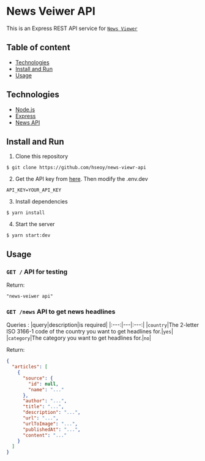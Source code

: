 # News Veiwer API

This is an Express REST API service for [`News Viewer`](https://github.com/hseoy/news-veiwer)

## Table of content

- [Technologies](#technologies)
- [Install and Run](#install-and-run)
- [Usage](#usage)

## Technologies

- [Node.js](https://nodejs.org/)
- [Express](https://expressjs.com/)
- [News API](https://newsapi.org/)

## Install and Run

1. Clone this repository

```
$ git clone https://github.com/hseoy/news-viewr-api
```

2. Get the API key from [here](https://newsapi.org/). Then modify the .env.dev

```
API_KEY=YOUR_API_KEY
```

3. Install dependencies

```
$ yarn install
```

4. Start the server

```
$ yarn start:dev
```

## Usage

### `GET /` API for testing

Return:

```
"news-veiwer api"
```

### `GET /news` API to get news headlines

Queries :
|query|description|is required|
|:---:|---|:---:|
|`country`|The 2-letter ISO 3166-1 code of the country you want to get headlines for.|`yes`|
|`category`|The category you want to get headlines for.|`no`|

Return:

```json
{
  "articles": [
    {
      "source": {
        "id": null,
        "name": "..."
      },
      "author": "...",
      "title": "...",
      "description": "...",
      "url": "...",
      "urlToImage": "...",
      "publishedAt": "...",
      "content": "..."
    }
  ]
}
```
